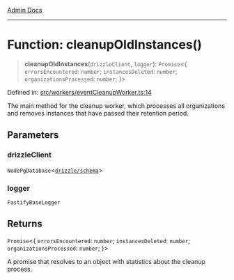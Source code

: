 [Admin Docs](/)

***

# Function: cleanupOldInstances()

> **cleanupOldInstances**(`drizzleClient`, `logger`): `Promise`\<\{ `errorsEncountered`: `number`; `instancesDeleted`: `number`; `organizationsProcessed`: `number`; \}\>

Defined in: [src/workers/eventCleanupWorker.ts:14](https://github.com/Sourya07/talawa-api/blob/2dc82649c98e5346c00cdf926fe1d0bc13ec1544/src/workers/eventCleanupWorker.ts#L14)

The main method for the cleanup worker, which processes all organizations
and removes instances that have passed their retention period.

## Parameters

### drizzleClient

`NodePgDatabase`\<[`drizzle/schema`](../../../drizzle/schema/README.md)\>

### logger

`FastifyBaseLogger`

## Returns

`Promise`\<\{ `errorsEncountered`: `number`; `instancesDeleted`: `number`; `organizationsProcessed`: `number`; \}\>

A promise that resolves to an object with statistics about the cleanup process.

